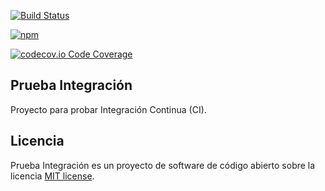 <p>

[![Build Status](https://travis-ci.org/waquispe/prueba-integracion.png?branch=master)](https://travis-ci.org/waquispe/prueba-integracion)

[![npm](https://img.shields.io/npm/v/npm.svg)]()

[![codecov.io Code Coverage](https://img.shields.io/codecov/c/github/waquispe/prueba-integracion.svg?maxAge=2592000)](https://codecov.io/github/waquispe/prueba-integracion?branch=master)

</p>

## Prueba Integración

Proyecto para probar Integración Continua (CI).

## Licencia

Prueba Integración es un proyecto de software de código abierto sobre la licencia [MIT license](http://opensource.org/licenses/MIT).

